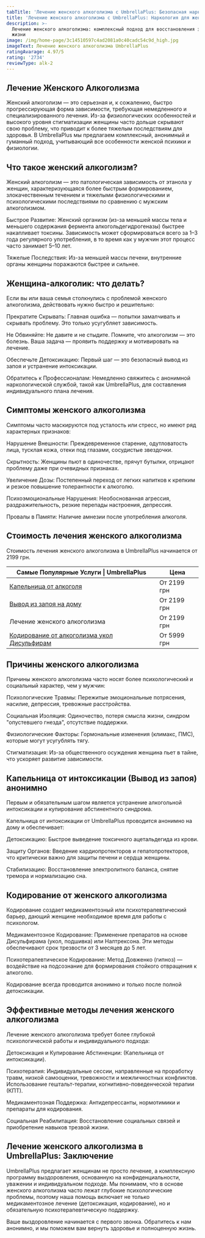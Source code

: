 ```yaml
---
tabTitle: 'Лечение женского алкоголизма с UmbrellaPlus: Безопасная наркология для женщин'
title: 'Лечение женского алкоголизма с UmbrellaPlus: Наркология для женщин'
description: >-
  Лечение женского алкоголизма: комплексный подход для восстановления здоровья и
  жизни
image: /img/home-page/3c14510597c4ad2081a0c40cadc54c9d_high.jpg
imageText: Лечение женского алкоголизма UmbrellaPlus
ratingAvarage: 4.97/5
rating: '2734'
reviewType: alk-2
---
```


## Лечение Женского Алкоголизма

Женский алкоголизм — это серьезная и, к сожалению, быстро прогрессирующая форма зависимости, требующая немедленного и специализированного лечения. Из-за физиологических особенностей и высокого уровня стигматизации женщины часто дольше скрывают свою проблему, что приводит к более тяжелым последствиям для здоровья. В UmbrellaPlus мы предлагаем комплексный, анонимный и гуманный подход, учитывающий все особенности женской психики и физиологии.

## Что такое женский алкоголизм?

Женский алкоголизм — это патологическая зависимость от этанола у женщин, характеризующаяся более быстрым формированием, злокачественным течением и тяжелыми физиологическими и психологическими последствиями по сравнению с мужским алкоголизмом.

Быстрое Развитие: Женский организм (из-за меньшей массы тела и меньшего содержания фермента алкогольдегидрогеназы) быстрее накапливает токсины. Зависимость может сформироваться всего за 1–3 года регулярного употребления, в то время как у мужчин этот процесс часто занимает 5–10 лет.

Тяжелые Последствия: Из-за меньшей массы печени, внутренние органы женщины поражаются быстрее и сильнее.

## Женщина-алкоголик: что делать?

Если вы или ваша семья столкнулись с проблемой женского алкоголизма, действовать нужно быстро и решительно:

Прекратите Скрывать: Главная ошибка — попытки замалчивать и скрывать проблему. Это только усугубляет зависимость.

Не Обвиняйте: Не давите и не стыдите. Помните, что алкоголизм — это болезнь. Ваша задача — проявить поддержку и мотивировать на лечение.

Обеспечьте Детоксикацию: Первый шаг — это безопасный вывод из запоя и устранение интоксикации.

Обратитесь к Профессионалам: Немедленно свяжитесь с анонимной наркологической службой, такой как UmbrellaPlus, для составления индивидуального плана лечения.

## Симптомы женского алкоголизма

Симптомы часто маскируются под усталость или стресс, но имеют ряд характерных признаков:

Нарушение Внешности: Преждевременное старение, одутловатость лица, тусклая кожа, отеки под глазами, сосудистые звездочки.

Скрытность: Женщины пьют в одиночестве, прячут бутылки, отрицают проблему даже при очевидных признаках.

Увеличение Дозы: Постепенный переход от легких напитков к крепким и резкое повышение толерантности к алкоголю.

Психоэмоциональные Нарушения: Необоснованная агрессия, раздражительность, резкие перепады настроения, депрессия.

Провалы в Памяти: Наличие амнезии после употребления алкоголя.

## Стоимость лечения женского алкоголизма

Стоимость лечения женского алкоголизма в UmbrellaPlus начинается от 2199 грн.

| Самые Популярные Услуги \| UmbrellaPlus                                                       | Цена        |
| --------------------------------------------------------------------------------------------- | ----------- |
| [Капельница от алкоголя](kapelnica-ot-alkogolia-UmbrellaPlus)                                 | От 2199 грн |
| [Вывод из запоя на дому](Vivod-iz-zapoia-na-domy-UmbrellaPlus)                                | От 2199 грн |
| Лечение женского алкоголизма                                                                  | От 2199 грн |
| [Кодирование от алкоголизма укол Дисульфирам](kodirovka-ot-alkogolia-disulfiram-umbrellaplus) | От 5999 грн |

## Причины женского алкоголизма

Причины женского алкоголизма часто носят более психологический и социальный характер, чем у мужчин:

Психологические Травмы: Пережитые эмоциональные потрясения, насилие, депрессия, тревожные расстройства.

Социальная Изоляция: Одиночество, потеря смысла жизни, синдром "опустевшего гнезда", отсутствие поддержки.

Физиологические Факторы: Гормональные изменения (климакс, ПМС), которые могут усугублять тягу.

Стигматизация: Из-за общественного осуждения женщина пьет в тайне, что ускоряет развитие зависимости.

## Капельница от интоксикации (Вывод из запоя) анонимно

Первым и обязательным шагом является устранение алкогольной интоксикации и купирование абстинентного синдрома.

Капельница от интоксикации от UmbrellaPlus проводится анонимно на дому и обеспечивает:

Детоксикацию: Быстрое выведение токсичного ацетальдегида из крови.

Защиту Органов: Введение кардиопротекторов и гепатопротекторов, что критически важно для защиты печени и сердца женщины.

Стабилизацию: Восстановление электролитного баланса, снятие тремора и нормализацию сна.

## Кодирование от женского алкоголизма

Кодирование создает медикаментозный или психотерапевтический барьер, дающий женщине необходимое время для работы с психологом.

Медикаментозное Кодирование: Применение препаратов на основе Дисульфирама (укол, подшивка) или Налтрексона. Эти методы обеспечивают срок трезвости от 3 месяцев до 5 лет.

Психотерапевтическое Кодирование: Метод Довженко (гипноз) — воздействие на подсознание для формирования стойкого отвращения к алкоголю.

Кодирование всегда проводится анонимно и только после полной детоксикации.

## Эффективные методы лечения женского алкоголизма

Лечение женского алкоголизма требует более глубокой психологической работы и индивидуального подхода:

Детоксикация и Купирование Абстиненции: (Капельница от интоксикации).

Психотерапия: Индивидуальные сессии, направленные на проработку травм, низкой самооценки, тревожности и межличностных конфликтов. Использование гештальт-терапии, когнитивно-поведенческой терапии (КПТ).

Медикаментозная Поддержка: Антидепрессанты, нормотимики и препараты для кодирования.

Социальная Реабилитация: Восстановление социальных связей и приобретение навыков трезвой жизни.

## Лечение женского алкоголизма в UmbrellaPlus: Заключение

UmbrellaPlus предлагает женщинам не просто лечение, а комплексную программу выздоровления, основанную на конфиденциальности, уважении и индивидуальном подходе. Мы понимаем, что в основе женского алкоголизма часто лежат глубокие психологические проблемы, поэтому наша помощь включает не только медикаментозное лечение (детоксикация, кодирование), но и обязательную психотерапевтическую поддержку.

Ваше выздоровление начинается с первого звонка. Обратитесь к нам анонимно, и мы поможем вам вернуть здоровье и полноценную жизнь.
